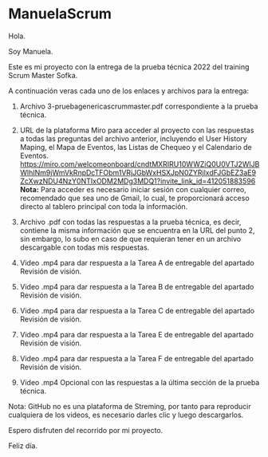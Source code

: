 # ManuelaScrum
Hola.

Soy Manuela.

Este es mi proyecto con la entrega de la prueba técnica 2022 del training Scrum Master Sofka.

A continuación veras cada uno de los enlaces y archivos para la entrega:

1. Archivo 3-pruebagenericascrummaster.pdf correspondiente a la prueba técnica.
2. URL de la plataforma Miro para acceder al proyecto con las respuestas a todas las preguntas del archivo anterior, incluyendo el User History Maping, el Mapa de Eventos, las Listas de Chequeo y el Calendario de Eventos.
https://miro.com/welcomeonboard/cndtMXRIRU10WWZiQ0U0VTJ2WlJBWlhINm9jWmVkRnpDcTFObm1VRjJGbWxHSXJpN0ZYRjlxdFJGbEZ3aE9ZcXwzNDU4NzY0NTIxODM2MDg3MDQ1?invite_link_id=412051883596   
**Nota:** Para acceder es necesario iniciar sesión con cualquier correo, recomendado que sea uno de Gmail, lo cual, te proporcionará acceso directo al tablero principal con toda la información.

3. Archivo .pdf con todas las respuestas a la prueba técnica, es decir, contiene la misma información que se encuentra en la URL del punto 2, sin embargo, lo subo en caso de que requieran tener en un archivo descargable con todas mis respuestas.
4. Video .mp4 para dar respuesta a la Tarea A de entregable del apartado Revisión de visión.
5. Video .mp4 para dar respuesta a la Tarea B de entregable del apartado Revisión de visión.
6. Video .mp4 para dar respuesta a la Tarea C de entregable del apartado Revisión de visión.
7. Video .mp4 para dar respuesta a la Tarea E de entregable del apartado Revisión de visión.
8. Video .mp4 para dar respuesta a la Tarea F de entregable del apartado Revisión de visión.
9. Video .mp4 Opcional con las respuestas a la última sección de la prueba técnica.

Nota: GitHub no es una plataforma de Streming, por tanto para reproducir cualquiera de los videos, es necesario darles clic y luego descargarlos.

Espero disfruten del recorrido por mi proyecto.

Feliz día.
